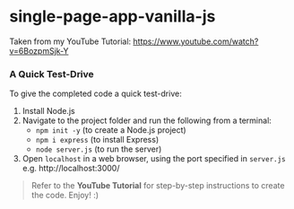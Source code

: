 # single-page-app-vanilla-js

Taken from my YouTube Tutorial:
https://www.youtube.com/watch?v=6BozpmSjk-Y

### A Quick Test-Drive

To give the completed code a quick test-drive:

1. Install Node.js
2. Navigate to the project folder and run the following from a terminal:
   - `npm init -y` (to create a Node.js project)
   - `npm i express` (to install Express)
   - `node server.js` (to run the server)
3. Open `localhost` in a web browser, using the port specified in `server.js` e.g. http://localhost:3000/

> Refer to the **YouTube Tutorial** for step-by-step instructions to create the code. Enjoy! :)

